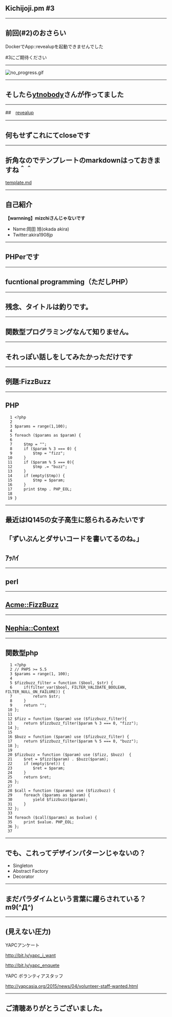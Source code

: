 ## Kichijoji.pm #3

---
## 前回(#2)のおさらい

DockerでApp::revealupを起動できませんでした

\#3にご期待ください

---

![no_progress.gif](https://qiita-image-store.s3.amazonaws.com/0/10927/0804cd76-7a9c-8d47-680c-0940bc79aa86.gif "6PCF5.gif")

---
## そしたら[ytnobody](https://github.com/ytnobody)さんが作ってました
---

##　[revealup](https://registry.hub.docker.com/u/ytnobody/revealup/)

---
## 何もせずこれにてcloseです

---
## 折角なのでテンプレートのmarkdownはっておきますね＾＾
[template.md](https://gist.github.com/akira1908jp/70781a31fd99ee8a7ae5)

---

## 自己紹介

**【warnning】mizchiさんじゃないです**

* Name:岡田 旭(okada akira)
* Twitter:akira1908jp

---

## PHPerです
---

## fucntional programming（ただしPHP）
---

## 残念、タイトルは釣りです。
---
## 関数型プログラミングなんて知りません。
---
## それっぽい話しをしてみたかっただけです
---
## 例題:FizzBuzz
---
## PHP
```
  1 <?php 
  2  
  3 $params = range(1,100); 
  4  
  5 foreach ($params as $param) { 
  6  
  7     $tmp = ""; 
  8     if ($param % 3 === 0) { 
  9         $tmp = "fizz"; 
 10     } 
 11     if ($param % 5 === 0){ 
 12         $tmp .= "buzz"; 
 13     } 
 14     if (empty($tmp)) { 
 15         $tmp = $param; 
 16     } 
 17     print $tmp . PHP_EOL; 
 18  
 19 } 
```
---
## 最近はIQ145の女子高生に怒られるみたいです
「ずいぶんとダサいコードを書いてるのね。」 
---
## ｱｯﾊｲ
---

## perl
---

## [Acme::FizzBuzz](https://metacpan.org/pod/Acme::FizzBuzz)

---

## [Nephia::Context](https://metacpan.org/pod/Nephia::Context)

---

## 関数型php

```
  1 <?php
  2 // PHP5 >= 5.5
  3 $params = range(1, 100);
  4 
  5 $fizzbuzz_filter = function ($bool, $str) {
  6     if(filter_var($bool, FILTER_VALIDATE_BOOLEAN, FILTER_NULL_ON_FAILURE)) {
  7         return $str;
  8     }
  9     return "";
 10 };
 11 
 12 $fizz = function ($param) use ($fizzbuzz_filter){
 13     return $fizzbuzz_filter($param % 3 === 0, "fizz");
 14 };
 15 
 16 $buzz = function ($param) use ($fizzbuzz_filter) {
 17     return $fizzbuzz_filter($param % 5 === 0, "buzz");
 18 };
 19 
 20 $fizzbuzz = function ($param) use ($fizz, $buzz)  {
 21     $ret = $fizz($param) . $buzz($param);
 22     if (empty($ret)) {
 23         $ret = $param;
 24     }
 25     return $ret;
 26 };
 27 
 28 $call = function ($params) use ($fizzbuzz) {
 29     foreach ($params as $param) {
 30         yield $fizzbuzz($param);
 31     }
 32 };
 33 
 34 foreach ($call($params) as $value) {
 35     print $value. PHP_EOL;
 36 };
 37 
```
---

## でも、これってデザインパターンじゃないの？
* Singleton
* Abstract Factory
* Decorator

---
## まだパラダイムという言葉に躍らされている？m9(^Д^)
---
## (見えない圧力)

  YAPCアンケート

  http://bit.ly/yapc_i_want

  http://bit.ly/yapc_enquete   
 
  YAPC ボランティアスタッフ
  
  http://yapcasia.org/2015/news/04/volunteer-staff-wanted.html

---

## ご清聴ありがとうございました。 